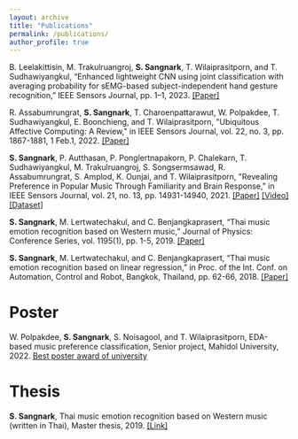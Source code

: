 ```yaml
---
layout: archive
title: "Publications"
permalink: /publications/
author_profile: true
---
```


B. Leelakittisin, M. Trakulruangroj, <b>S. Sangnark</b>, T. Wilaiprasitporn, and T. Sudhawiyangkul,
“Enhanced lightweight CNN using joint classification with averaging probability for sEMG-based
subject-independent hand gesture recognition,” IEEE Sensors Journal, pp. 1–1, 2023. [[Paper]](https://ieeexplore.ieee.org/document/10190329)

R. Assabumrungrat, <b>S. Sangnark</b>, T. Charoenpattarawut, W. Polpakdee, T. Sudhawiyangkul, E. Boonchieng, and T. Wilaiprasitporn, "Ubiquitous Affective Computing: A Review," in IEEE Sensors Journal, vol. 22, no. 3, pp. 1867-1881, 1 Feb.1, 2022. [[Paper]](https://ieeexplore.ieee.org/document/9662339) 

<b>S. Sangnark</b>, P. Autthasan, P. Ponglertnapakorn, P. Chalekarn, T. Sudhawiyangkul, M. Trakulruangroj, S. Songsermsawad, R. Assabumrungrat, S. Amplod, K. Ounjai, and T. Wilaiprasitporn, "Revealing Preference in Popular Music Through Familiarity and Brain Response," in IEEE Sensors Journal, vol. 21, no. 13, pp. 14931-14940, 2021. [[Paper]](https://ieeexplore.ieee.org/document/9402806) [[Video]](https://youtu.be/jdnipFzvos4) [[Dataset]](https://github.com/IoBT-VISTEC/MUSEC)

<b>S. Sangnark</b>, M. Lertwatechakul, and C. Benjangkaprasert, “Thai music emotion recognition based on Western music,” Journal of Physics: Conference Series, vol. 1195(1), pp. 1-5, 2019. [[Paper]](https://iopscience.iop.org/article/10.1088/1742-6596/1195/1/012009/pdf) 

<b>S. Sangnark</b>, M. Lertwatechakul, and C. Benjangkaprasert, “Thai music emotion recognition based on linear regression,” in Proc. of the Int. Conf. on Automation, Control and Robot, Bangkok, Thailand, pp. 62-66, 2018. [[Paper]](https://dl.acm.org/doi/10.1145/3293688.3293696)

Poster
=====
W. Polpakdee, <b>S. Sangnark</b>, S. Noisagool, and T. Wilaiprasitporn, EDA-based music preference classification, Senior project, Mahidol University, 2022. [Best poster award of university](https://drive.google.com/file/d/1fhBA9g-PXZKsSzrXUBVIheheM-3AjHIY/view)


Thesis
=====
<b>S. Sangnark</b>, Thai music emotion recognition based on Western music (written in Thai), Master thesis, 2019. [[Link]](https://opac.lib.kmitl.ac.th/catalog/BibItem.aspx?BibID=b00273711)



<!-- {% if author.googlescholar %}
  You can also find my articles on <u><a href="{{author.googlescholar}}">my Google Scholar profile</a>.</u>
{% endif %}

{% include base_path %}

{% for post in site.publications reversed %}
  {% include archive-single.html %}
{% endfor %} -->